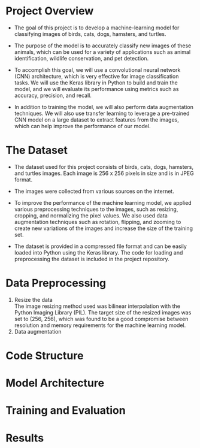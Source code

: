 # Project Overview
- The goal of this project is to develop a machine-learning model for classifying images of birds, cats, dogs, hamsters, and turtles.  

- The purpose of the model is to accurately classify new images of these animals, which can be used for a variety of applications such as animal identification, wildlife conservation, and pet detection.

- To accomplish this goal, we will use a convolutional neural network (CNN) architecture, which is very effective for image classification tasks. We will use the Keras library in Python to build and train the model, and we will evaluate its performance using metrics such as accuracy, precision, and recall.

- In addition to training the model, we will also perform data augmentation techniques. We will also use transfer learning to leverage a pre-trained CNN model on a large dataset to extract features from the images, which can help improve the performance of our model.

# The Dataset
- The dataset used for this project consists of birds, cats, dogs, hamsters, and turtles images. Each image is 256 x 256 pixels in size and is in JPEG format. 

- The images were collected from various sources on the internet.  

- To improve the performance of the machine learning model, we applied various preprocessing techniques to the images, such as resizing, cropping, and normalizing the pixel values. We also used data augmentation techniques such as rotation, flipping, and zooming to create new variations of the images and increase the size of the training set.

- The dataset is provided in a compressed file format and can be easily loaded into Python using the Keras library. The code for loading and preprocessing the dataset is included in the project repository.

# Data Preprocessing
1. Resize the data  
The image resizing method used was bilinear interpolation with the Python Imaging Library (PIL). The target size of the resized images was set to (256, 256), which was found to be a good compromise between resolution and memory requirements for the machine learning model.
2. Data augmentation



# Code Structure

# Model Architecture

# Training and Evaluation

# Results
